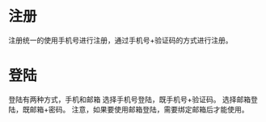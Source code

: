 # 注册
注册统一的使用手机号进行注册，通过手机号+验证码的方式进行注册。
# 登陆
登陆有两种方式，手机和邮箱
选择手机号登陆，既手机号+验证码。
选择邮箱登陆，既邮箱+密码。
注意，如果要使用邮箱登陆，需要绑定邮箱后才能使用。

